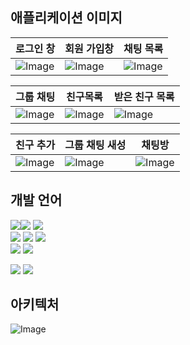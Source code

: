 ## 애플리케이션 이미지
| 로그인 창                                   | 회원 가입창                                                                                    | 채팅 목록                                   |
|-----------------------------------------|-------------------------------------------------------------------------------------------|-----------------------------------------|
| ![Image](https://github.com/user-attachments/assets/8564c3a6-b7c6-4e31-a2f1-f6179274d1c3) | ![Image](https://github.com/user-attachments/assets/c429f179-ffe2-4442-8b1f-45ecb6066777) |![Image](https://github.com/user-attachments/assets/b84749c6-6077-4464-b5de-cac44a633e21) |

| 그룹 채팅                                   | 친구목록                                    | 받은 친구 목록                                |
|-----------------------------------------|-----------------------------------------|-----------------------------------------|
| ![Image](https://github.com/user-attachments/assets/9541250b-29df-4b5d-babb-573e88f9d3a1) | ![Image](https://github.com/user-attachments/assets/f228afee-5262-44a8-99ae-75a085c2a92f) | ![Image](https://github.com/user-attachments/assets/de7973b9-d564-4489-954a-ecccb7c989af) |

| 친구 추가                                   | 그룹 채팅 새성                                | 채팅방                                     |
|-----------------------------------------|-----------------------------------------|-----------------------------------------|
| ![Image](https://github.com/user-attachments/assets/865a65b5-f786-42a1-b6c1-9d0e83a85af9) | ![Image](https://github.com/user-attachments/assets/8903f83c-5237-4fde-a888-0cbc92136c55) | ![Image](https://github.com/user-attachments/assets/6896b4c1-7761-4702-a102-2282da0fc875) |


## 개발 언어 

<img src="https://img.shields.io/badge/Spring Boot-6DB33F?style=for-the-badge&logo=SpringBoot&logoColor=white"/><img src="https://img.shields.io/badge/Gradle-02303A?style=for-the-badge&logo=Gradle&logoColor=white"/> <img src="https://img.shields.io/badge/Spring Data Jpa-0078D4?style=for-the-badge"/>  
<img src="https://img.shields.io/badge/Spring Security-6DB33F ?style=for-the-badge&logo=SpringSecurity&logoColor=white"/> <img src="https://img.shields.io/badge/MySQL-F78D0A?style=for-the-badge&logo=MySQL&logoColor=#4479A1"/> <img src="https://img.shields.io/badge/Redis-CC0200?style=for-the-badge&logo=Redis&logoColor=white"/>  
<img src="https://img.shields.io/badge/Kafka-0096D6?style=for-the-badge&logo=apachekafka&logoColor=231F20"/>  <img src="https://img.shields.io/badge/Docker-%230db7ed.svg?style=for-the-badge&logo=Docker&logoColor=white"/>

<img src="https://img.shields.io/badge/React-1A192B?style=for-the-badge&logo=react&logoColor=61DAFB"/> <img src="https://img.shields.io/badge/tailwindcss-6DB33F?style=for-the-badge&logo=tailwindcss&logoColor=white"/>


## 아키텍처

![Image](https://github.com/user-attachments/assets/b44174d0-2326-4c6b-bd91-f44946f258da)

